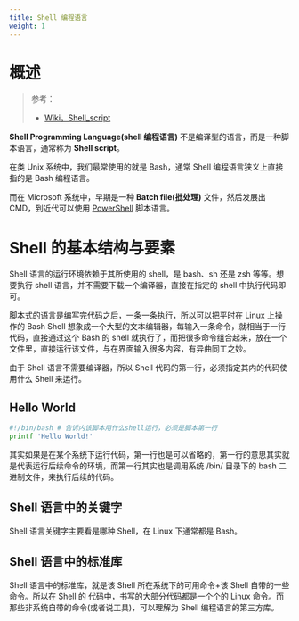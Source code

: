 ```yaml
---
title: Shell 编程语言
weight: 1
---
```


# 概述

> 参考：
>
> - [Wiki，Shell_script](https://en.wikipedia.org/wiki/Shell_script)

**Shell Programming Language(shell 编程语言)** 不是编译型的语言，而是一种脚本语言，通常称为 **Shell script**。

在类 Unix 系统中，我们最常使用的就是 Bash，通常 Shell 编程语言狭义上直接指的是 Bash 编程语言。

而在 Microsoft 系统中，早期是一种 **Batch file(批处理)** 文件，然后发展出 CMD，到近代可以使用 [PowerShell](/docs/1.操作系统/Terminal%20与%20Shell/WindowsShell/PowerShell/PowerShell.md) 脚本语言。

# Shell 的基本结构与要素

Shell 语言的运行环境依赖于其所使用的 shell，是 bash、sh 还是 zsh 等等。想要执行 shell 语言，并不需要下载一个编译器，直接在指定的 shell 中执行代码即可。

脚本式的语言是编写完代码之后，一条一条执行，所以可以把平时在 Linux 上操作的 Bash Shell 想象成一个大型的文本编辑器，每输入一条命令，就相当于一行代码，直接通过这个 Bash 的 shell 就执行了，而把很多命令组合起来，放在一个文件里，直接运行该文件，与在界面输入很多内容，有异曲同工之妙。

由于 Shell 语言不需要编译器，所以 Shell 代码的第一行，必须指定其内的代码使用什么 Shell 来运行。

## Hello World

```bash
#!/bin/bash # 告诉内该脚本用什么shell运行，必须是脚本第一行
printf 'Hello World!'
```

其实如果是在某个系统下运行代码，第一行也是可以省略的，第一行的意思其实就是代表运行后续命令的环境，而第一行其实也是调用系统 /bin/ 目录下的 bash 二进制文件，来执行后续的代码。

## Shell 语言中的关键字

Shell 语言关键字主要看是哪种 Shell，在 Linux 下通常都是 Bash。

## Shell 语言中的标准库

Shell 语言中的标准库，就是该 Shell 所在系统下的可用命令+该 Shell 自带的一些命令。所以在 Shell 的 代码中，书写的大部分代码都是一个个的 Linux 命令。而那些非系统自带的命令(或者说工具)，可以理解为 Shell 编程语言的第三方库。

